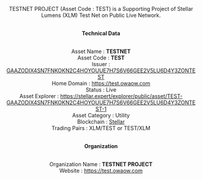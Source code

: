 <center>
TESTNET PROJECT (Asset Code : TEST) is a Supporting Project of Stellar Lumens (XLM) Test Net on Public Live Network.<br><br> 

<strong>Technical Data</strong><br><br> 

Asset Name : <strong>TESTNET</strong><br>
Asset Code : <strong>TEST</strong><br>
Issuer : <a href="https://stellar.expert/explorer/public/account/GAAZODIX4SN7FNKOKN2C4HOYOUUE7H7S6V66GEE2V5LU6D4Y3ZONTEST" target="_blank">GAAZODIX4SN7FNKOKN2C4HOYOUUE7H7S6V66GEE2V5LU6D4Y3ZONTEST</a><br> 
Home Domain : <a href="https://test.owaow.com" target="_blank">https://test.owaow.com</a><br> 
Status : Live<br> 
Asset Explorer : <a href="https://stellar.expert/explorer/public/asset/TEST-GAAZODIX4SN7FNKOKN2C4HOYOUUE7H7S6V66GEE2V5LU6D4Y3ZONTEST-1" target="_blank">https://stellar.expert/explorer/public/asset/TEST-GAAZODIX4SN7FNKOKN2C4HOYOUUE7H7S6V66GEE2V5LU6D4Y3ZONTEST-1</a><br> 
Asset Category : Utility<br> 
Blockchain : <a href="https://stellar.org" target="_blank">Stellar</a><br> 
Trading Pairs : XLM/TEST or TEST/XLM<br><br> 

<strong>Organization</strong><br><br> 

Organization Name : <strong>TESTNET PROJECT</strong><br> 
Website : <a href="https://test.owaow.com" target="_blank">https://test.owaow.com</a><br> 
</center>
